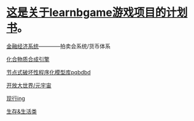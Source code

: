 # [这是关于learnbgame游戏项目的计划书](https://github.com/BlenderCN/Learnbgame/tree/master/HoudiniEngineForUnreal)。

[金融经济系统]()————拍卖会系统/货币体系

[化合物质合成引擎]()

[节点式破坏性程序化模型库pqbdbd]()

[开放大世界/元宇宙]()

[现行ing]()


[生存&生活类]()
